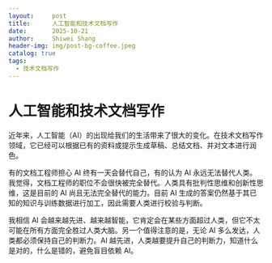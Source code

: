 ```yaml
---
layout:     post
title:      人工智能和技术文档写作
date:       2025-10-21
author:     Shiwei Shang
header-img: img/post-bg-coffee.jpeg
catalog: true
tags:
  - 技术文档写作
---
```

# 人工智能和技术文档写作

近年来，人工智能（AI）的出现给我们的生活带来了很大的变化。在技术文档写作领域，它已经可以根据已有的资料或提示生成草稿、总结文档、并对文本进行润色。

有的文档工程师担心 AI 终有一天会替代自己，有的认为 AI 永远无法替代人类。我觉得，文档工程师的职位不会很快被完全替代。人类具有批判性思维和创新性思维，这是目前的 AI 尚且无法完全替代的能力。目前 AI 生成的答案仍然基于其已知的知识与训练数据进行加工，因此需要人类进行校验与判断。

我相信 AI 会越来越先进、越来越智能，它肯定会在某些方面超过人类，但它不太可能在所有方面完全胜过人类大脑。另一个值得注意的是，无论 AI 多么发达，人类都必须保持自己的判断力。AI 越先进，人类越要提升自己的判断力，知道什么是对的，什么是错的，避免盲目依赖 AI。
